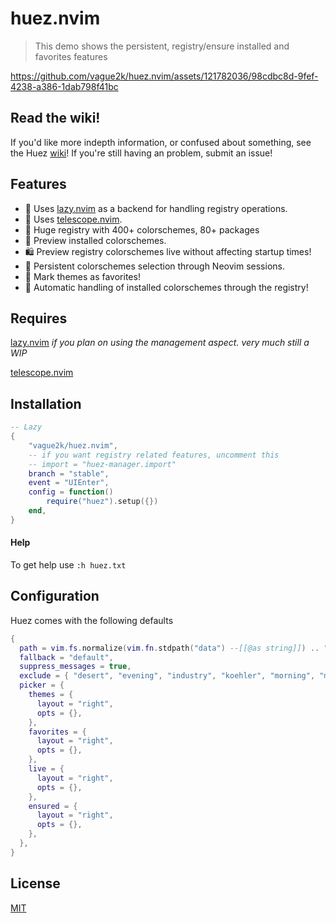 # huez.nvim

> This demo shows the persistent, registry/ensure installed and favorites features

https://github.com/vague2k/huez.nvim/assets/121782036/98cdbc8d-9fef-4238-a386-1dab798f41bc

## Read the wiki!
If you'd like more indepth information, or confused about something, see the Huez [wiki](https://github.com/vague2k/huez.nvim/wiki)! If you're still having an problem, submit an issue!

## Features

- 🥱 Uses [lazy.nvim](https://github.com/folke/lazy.nvim) as a backend for handling registry operations.
- 🔭 Uses [telescope.nvim](https://github.com/nvim-telescope/telescope.nvim).
- 💯 Huge registry with 400+ colorschemes, 80+ packages
- 🌄 Preview installed colorschemes.
- 🛍️ Preview registry colorschemes live without affecting startup times!
- 💾 Persistent colorschemes selection through Neovim sessions.
- 🌟 Mark themes as favorites!
- 🔌 Automatic handling of installed colorschemes through the registry!

## Requires

[lazy.nvim](https://github.com/folke/lazy.nvim) _if you plan on using the management aspect. very much still a WIP_

[telescope.nvim](https://github.com/nvim-telescope/telescope.nvim)

## Installation

```lua
-- Lazy
{
    "vague2k/huez.nvim",
    -- if you want registry related features, uncomment this
    -- import = "huez-manager.import"
    branch = "stable",
    event = "UIEnter",
    config = function()
        require("huez").setup({})
    end,
}
```

#### Help

To get help use `:h huez.txt`

## Configuration

Huez comes with the following defaults

```lua
{
  path = vim.fs.normalize(vim.fn.stdpath("data") --[[@as string]]) .. "/huez",
  fallback = "default",
  suppress_messages = true,
  exclude = { "desert", "evening", "industry", "koehler", "morning", "murphy", "pablo", "peachpuff", "ron", "shine", "slate", "torte", "zellner", "blue", "darkblue", "delek", "quiet", "elflord", "habamax", "lunaperche", "zaibatsu", "wildcharm", "sorbet", "vim", },
  picker = {
    themes = {
      layout = "right",
      opts = {},
    },
    favorites = {
      layout = "right",
      opts = {},
    },
    live = {
      layout = "right",
      opts = {},
    },
    ensured = {
      layout = "right",
      opts = {},
    },
  },
}
```

## License

[MIT](https://choosealicense.com/licenses/mit/)
